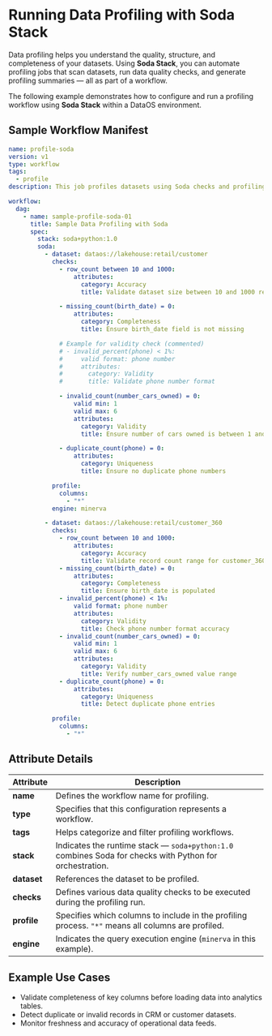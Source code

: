 # Running Data Profiling with Soda Stack

Data profiling helps you understand the quality, structure, and completeness of your datasets.
Using **Soda Stack**, you can automate profiling jobs that scan datasets, run data quality checks, and generate profiling summaries — all as part of a workflow.

The following example demonstrates how to configure and run a profiling workflow using **Soda Stack** within a DataOS environment.


## Sample Workflow Manifest

```yaml
name: profile-soda
version: v1
type: workflow
tags:
  - profile
description: This job profiles datasets using Soda checks and profiling features.

workflow:
  dag:
    - name: sample-profile-soda-01
      title: Sample Data Profiling with Soda
      spec:
        stack: soda+python:1.0
        soda:
          - dataset: dataos://lakehouse:retail/customer
            checks:
              - row_count between 10 and 1000:
                  attributes:
                    category: Accuracy
                    title: Validate dataset size between 10 and 1000 records

              - missing_count(birth_date) = 0:
                  attributes:
                    category: Completeness
                    title: Ensure birth_date field is not missing

              # Example for validity check (commented)
              # - invalid_percent(phone) < 1%:
              #     valid format: phone number
              #     attributes:
              #       category: Validity
              #       title: Validate phone number format

              - invalid_count(number_cars_owned) = 0:
                  valid min: 1
                  valid max: 6
                  attributes:
                    category: Validity
                    title: Ensure number of cars owned is between 1 and 6

              - duplicate_count(phone) = 0:
                  attributes:
                    category: Uniqueness
                    title: Ensure no duplicate phone numbers

            profile:
              columns:
                - "*"
            engine: minerva

          - dataset: dataos://lakehouse:retail/customer_360
            checks:
              - row_count between 10 and 1000:
                  attributes:
                    category: Accuracy
                    title: Validate record count range for customer_360
              - missing_count(birth_date) = 0:
                  attributes:
                    category: Completeness
                    title: Ensure birth_date is populated
              - invalid_percent(phone) < 1%:
                  valid format: phone number
                  attributes:
                    category: Validity
                    title: Check phone number format accuracy
              - invalid_count(number_cars_owned) = 0:
                  valid min: 1
                  valid max: 6
                  attributes:
                    category: Validity
                    title: Verify number_cars_owned value range
              - duplicate_count(phone) = 0:
                  attributes:
                    category: Uniqueness
                    title: Detect duplicate phone entries

            profile:
              columns:
                - "*"
```


## Attribute Details

| **Attribute** | **Description**                                                                                         |
| ----------- | ------------------------------------------------------------------------------------------------------- |
| **name**    | Defines the workflow name for profiling.                                                                |
| **type**    | Specifies that this configuration represents a workflow.                                                |
| **tags**    | Helps categorize and filter profiling workflows.                                                        |
| **stack**   | Indicates the runtime stack — `soda+python:1.0` combines Soda for checks with Python for orchestration. |
| **dataset** | References the dataset to be profiled.                                                                  |
| **checks**  | Defines various data quality checks to be executed during the profiling run.                            |
| **profile** | Specifies which columns to include in the profiling process. `"*"` means all columns are profiled.      |
| **engine**  | Indicates the query execution engine (`minerva` in this example).                                       |


## Example Use Cases

* Validate completeness of key columns before loading data into analytics tables.
* Detect duplicate or invalid records in CRM or customer datasets.
* Monitor freshness and accuracy of operational data feeds.

